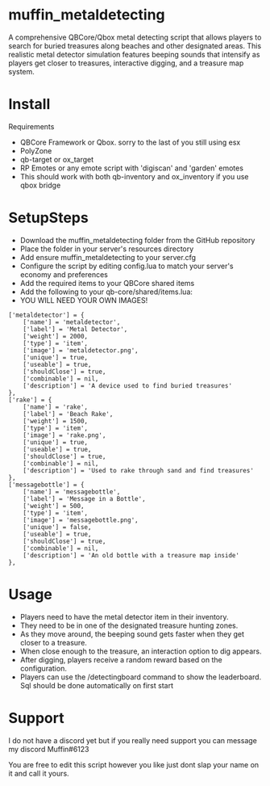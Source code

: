 # muffin_metaldetecting
A comprehensive QBCore/Qbox metal detecting script that allows players to search for buried treasures along beaches and other designated areas. This realistic metal detector simulation features beeping sounds that intensify as players get closer to treasures, interactive digging, and a treasure map system.


# Install
Requirements
* QBCore Framework or Qbox. sorry to the last of you still using esx
* PolyZone
* qb-target or ox_target
* RP Emotes or any emote script with 'digiscan' and 'garden' emotes
* This should work with both qb-inventory and ox_inventory if you use qbox bridge


# SetupSteps
* Download the muffin_metaldetecting folder from the GitHub repository
* Place the folder in your server's resources directory
* Add ensure muffin_metaldetecting to your server.cfg
* Configure the script by editing config.lua to match your server's economy and preferences
* Add the required items to your QBCore shared items
* Add the following to your qb-core/shared/items.lua:
* YOU WILL NEED YOUR OWN IMAGES!

```
['metaldetector'] = {
    ['name'] = 'metaldetector',
    ['label'] = 'Metal Detector',
    ['weight'] = 2000,
    ['type'] = 'item',
    ['image'] = 'metaldetector.png',
    ['unique'] = true,
    ['useable'] = true,
    ['shouldClose'] = true,
    ['combinable'] = nil,
    ['description'] = 'A device used to find buried treasures'
},
['rake'] = {
    ['name'] = 'rake',
    ['label'] = 'Beach Rake',
    ['weight'] = 1500,
    ['type'] = 'item',
    ['image'] = 'rake.png',
    ['unique'] = true,
    ['useable'] = true,
    ['shouldClose'] = true,
    ['combinable'] = nil,
    ['description'] = 'Used to rake through sand and find treasures'
},
['messagebottle'] = {
    ['name'] = 'messagebottle',
    ['label'] = 'Message in a Bottle',
    ['weight'] = 500,
    ['type'] = 'item',
    ['image'] = 'messagebottle.png',
    ['unique'] = false,
    ['useable'] = true,
    ['shouldClose'] = true,
    ['combinable'] = nil,
    ['description'] = 'An old bottle with a treasure map inside'
}, 
```
# Usage
* Players need to have the metal detector item in their inventory.
* They need to be in one of the designated treasure hunting zones.
* As they move around, the beeping sound gets faster when they get closer to a treasure.
* When close enough to the treasure, an interaction option to dig appears.
* After digging, players receive a random reward based on the configuration.
* Players can use the /detectingboard command to show the leaderboard. Sql should be done automatically on first start


# Support
I do not have a discord yet but if you really need support you can message my discord Muffin#6123


You are free to edit this script however you like just dont slap your name on it and call it yours.




